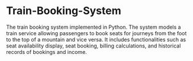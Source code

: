 # Train-Booking-System
The train booking system implemented in Python. The system models a train service allowing passengers to book seats for journeys from the foot to the top of a mountain and vice versa. It includes functionalities such as seat availability display, seat booking, billing calculations, and historical records of bookings and income. 
